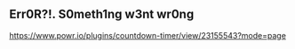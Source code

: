 ## Err0R?!. S0meth1ng w3nt wr0ng

https://www.powr.io/plugins/countdown-timer/view/23155543?mode=page
